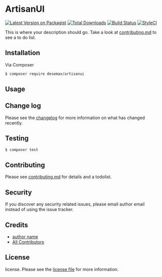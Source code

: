 # ArtisanUI

[![Latest Version on Packagist][ico-version]][link-packagist]
[![Total Downloads][ico-downloads]][link-downloads]
[![Build Status][ico-travis]][link-travis]
[![StyleCI][ico-styleci]][link-styleci]

This is where your description should go. Take a look at [contributing.md](contributing.md) to see a to do list.

## Installation

Via Composer

``` bash
$ composer require desemax/artisanui
```

## Usage

## Change log

Please see the [changelog](changelog.md) for more information on what has changed recently.

## Testing

``` bash
$ composer test
```

## Contributing

Please see [contributing.md](contributing.md) for details and a todolist.

## Security

If you discover any security related issues, please email author email instead of using the issue tracker.

## Credits

- [author name][link-author]
- [All Contributors][link-contributors]

## License

license. Please see the [license file](license.md) for more information.

[ico-version]: https://img.shields.io/packagist/v/desemax/artisanui.svg?style=flat-square
[ico-downloads]: https://img.shields.io/packagist/dt/desemax/artisanui.svg?style=flat-square
[ico-travis]: https://img.shields.io/travis/desemax/artisanui/master.svg?style=flat-square
[ico-styleci]: https://styleci.io/repos/12345678/shield

[link-packagist]: https://packagist.org/packages/desemax/artisanui
[link-downloads]: https://packagist.org/packages/desemax/artisanui
[link-travis]: https://travis-ci.org/desemax/artisanui
[link-styleci]: https://styleci.io/repos/12345678
[link-author]: https://github.com/desemax
[link-contributors]: ../../contributors
